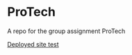 # ProTech
A repo for the group assignment ProTech

[Deployed site test](https://pro-tech-ten.vercel.app/)
